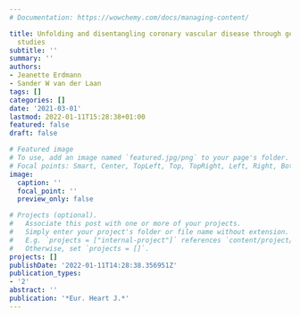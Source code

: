 ```yaml
---
# Documentation: https://wowchemy.com/docs/managing-content/

title: Unfolding and disentangling coronary vascular disease through genome-wide association
  studies
subtitle: ''
summary: ''
authors:
- Jeanette Erdmann
- Sander W van der Laan
tags: []
categories: []
date: '2021-03-01'
lastmod: 2022-01-11T15:28:38+01:00
featured: false
draft: false

# Featured image
# To use, add an image named `featured.jpg/png` to your page's folder.
# Focal points: Smart, Center, TopLeft, Top, TopRight, Left, Right, BottomLeft, Bottom, BottomRight.
image:
  caption: ''
  focal_point: ''
  preview_only: false

# Projects (optional).
#   Associate this post with one or more of your projects.
#   Simply enter your project's folder or file name without extension.
#   E.g. `projects = ["internal-project"]` references `content/project/deep-learning/index.md`.
#   Otherwise, set `projects = []`.
projects: []
publishDate: '2022-01-11T14:28:38.356951Z'
publication_types:
- '2'
abstract: ''
publication: '*Eur. Heart J.*'
---
```

